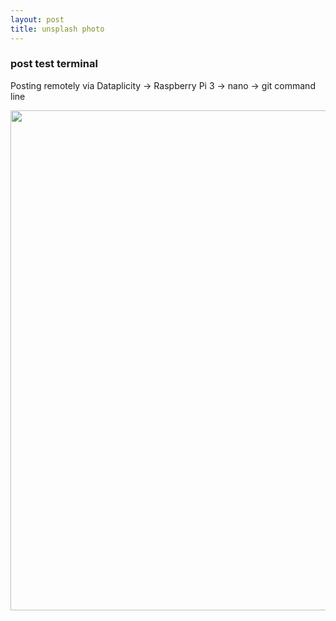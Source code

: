```yaml
---
layout: post
title: unsplash photo 
--- 
```

### post test terminal 
Posting remotely via Dataplicity -> Raspberry Pi 3 -> nano -> git command line

<img src="/images/type-away-numero-dos.jpg" width="800"/>
